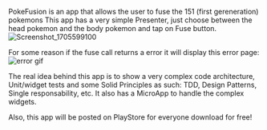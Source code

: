 PokeFusion is an app that allows the user to fuse the 151 (first gereneration) pokemons
This app has a very simple Presenter, just choose between the head pokemon and the body pokemon and tap on Fuse button.
![Screenshot_1705599100](https://github.com/ThallesVicenzo/poke_fusion/assets/77857665/69d3b662-6f07-4ece-b7d4-02a8e036fbbc)

For some reason if the fuse call returns a error it will display this error page:
![error gif](https://github.com/ThallesVicenzo/poke_fusion/assets/77857665/17e6a0e9-92af-4ec3-94aa-e17db06aff13)

The real idea behind this app is to show a very complex code architecture, Unit/widget tests and some Solid Principles as such: TDD, Design Patterns, Single responsability, etc. It also has a MicroApp to handle the complex widgets.

Also, this app will be posted on PlayStore for everyone download for free!

